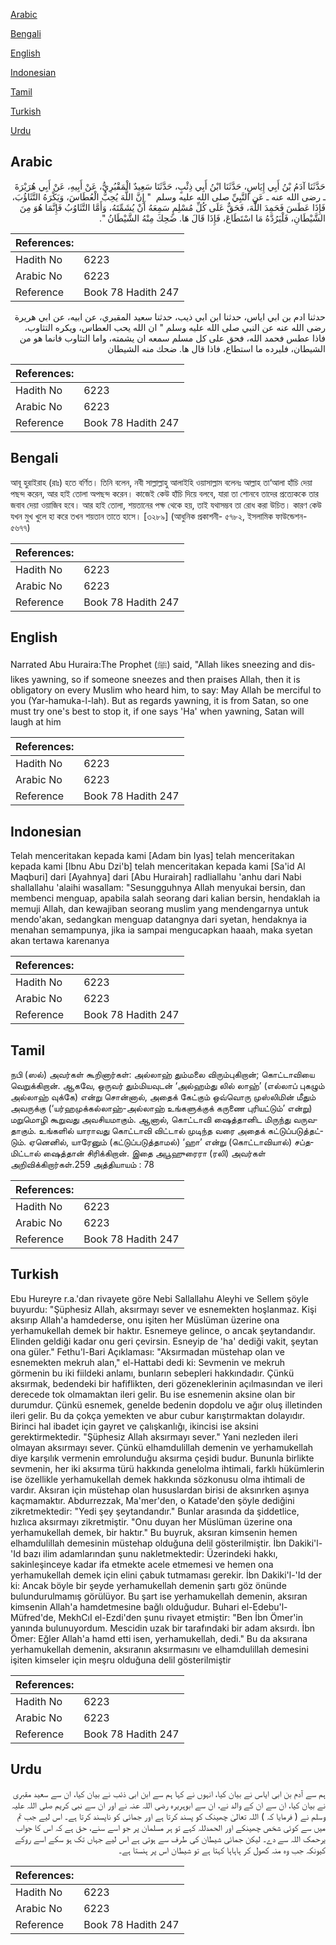 [Arabic](#arabic)

[Bengali](#bengali)

[English](#english)

[Indonesian](#indonesian)

[Tamil](#tamil)

[Turkish](#turkish)

[Urdu](#urdu)

## Arabic


<div dir="rtl" lang="ar" style={{fontSize:'larger',backgroundColor:'#f8f9fa',padding:20}}>
حَدَّثَنَا آدَمُ بْنُ أَبِي إِيَاسٍ، حَدَّثَنَا ابْنُ أَبِي ذِئْبٍ، حَدَّثَنَا سَعِيدٌ الْمَقْبُرِيُّ، عَنْ أَبِيهِ، عَنْ أَبِي هُرَيْرَةَ ـ رضى الله عنه ـ عَنِ النَّبِيِّ صلى الله عليه وسلم ‏ "‏ إِنَّ اللَّهَ يُحِبُّ الْعُطَاسَ، وَيَكْرَهُ التَّثَاؤُبَ، فَإِذَا عَطَسَ فَحَمِدَ اللَّهَ، فَحَقٌّ عَلَى كُلِّ مُسْلِمٍ سَمِعَهُ أَنْ يُشَمِّتَهُ، وَأَمَّا التَّثَاوُبُ فَإِنَّمَا هُوَ مِنَ الشَّيْطَانِ، فَلْيَرُدَّهُ مَا اسْتَطَاعَ، فَإِذَا قَالَ هَا‏.‏ ضَحِكَ مِنْهُ الشَّيْطَانُ ‏"‏‏.‏
</div>
<div style={{backgroundColor:'#f8f9fa',padding:20, marginBottom: 10}}><table> <thead> <tr> <th>References:</th> <th></th> </tr> </thead> <tbody><tr><td>Hadith No</td><td>6223</td></tr><tr><td>Arabic No</td><td>6223</td></tr><tr><td>Reference</td><td>Book 78 Hadith 247</td></tr></tbody></table></div>


<div dir="rtl" lang="ar" style={{fontSize:'larger',backgroundColor:'#f8f9fa',padding:20}}>
حدثنا ادم بن ابي اياس، حدثنا ابن ابي ذيب، حدثنا سعيد المقبري، عن ابيه، عن ابي هريرة رضى الله عنه عن النبي صلى الله عليه وسلم " ان الله يحب العطاس، ويكره التثاوب، فاذا عطس فحمد الله، فحق على كل مسلم سمعه ان يشمته، واما التثاوب فانما هو من الشيطان، فليرده ما استطاع، فاذا قال ها. ضحك منه الشيطان
</div>
<div style={{backgroundColor:'#f8f9fa',padding:20, marginBottom: 10}}><table> <thead> <tr> <th>References:</th> <th></th> </tr> </thead> <tbody><tr><td>Hadith No</td><td>6223</td></tr><tr><td>Arabic No</td><td>6223</td></tr><tr><td>Reference</td><td>Book 78 Hadith 247</td></tr></tbody></table></div>

## Bengali


<div dir="ltr" lang="bn" style={{fontSize:'larger',backgroundColor:'#f8f9fa',padding:20}}>
আবূ হুরাইরাহ (রাঃ) হতে বর্ণিত। তিনি বলেন, নবী সাল্লাল্লাহু আলাইহি ওয়াসাল্লাম বলেনঃ আল্লাহ তা‘আলা হাঁচি দেয়া পছন্দ করেন, আর হাই তোলা অপছন্দ করেন। কাজেই কেউ হাঁচি দিয়ে বলবে, যারা তা শোনবে তাদের প্রত্যেককে তার জবাব দেয়া ওয়াজিব হবে। আর হাই তোলা, শয়তানের পক্ষ থেকে হয়, তাই যথাসম্ভব তা রোধ করা উচিত। কারণ কেউ যখন মুখ খুলে হা করে তখন শয়তান তাতে হাসে। [৩২৮৯] (আধুনিক প্রকাশনী- ৫৭৮২, ইসলামিক ফাউন্ডেশন- ৫৬৭৭)
</div>
<div style={{backgroundColor:'#f8f9fa',padding:20, marginBottom: 10}}><table> <thead> <tr> <th>References:</th> <th></th> </tr> </thead> <tbody><tr><td>Hadith No</td><td>6223</td></tr><tr><td>Arabic No</td><td>6223</td></tr><tr><td>Reference</td><td>Book 78 Hadith 247</td></tr></tbody></table></div>

## English


<div dir="ltr" lang="en" style={{fontSize:'larger',backgroundColor:'#f8f9fa',padding:20}}>
Narrated Abu Huraira:The Prophet (ﷺ) said, "Allah likes sneezing and dislikes yawning, so if someone sneezes and then praises Allah, then it is obligatory on every Muslim who heard him, to say: May Allah be merciful to you (Yar-hamuka-l-lah). But as regards yawning, it is from Satan, so one must try one's best to stop it, if one says 'Ha' when yawning, Satan will laugh at him
</div>
<div style={{backgroundColor:'#f8f9fa',padding:20, marginBottom: 10}}><table> <thead> <tr> <th>References:</th> <th></th> </tr> </thead> <tbody><tr><td>Hadith No</td><td>6223</td></tr><tr><td>Arabic No</td><td>6223</td></tr><tr><td>Reference</td><td>Book 78 Hadith 247</td></tr></tbody></table></div>

## Indonesian


<div dir="ltr" lang="id" style={{fontSize:'larger',backgroundColor:'#f8f9fa',padding:20}}>
Telah menceritakan kepada kami [Adam bin Iyas] telah menceritakan kepada kami [Ibnu Abu Dzi'b] telah menceritakan kepada kami [Sa'id Al Maqburi] dari [Ayahnya] dari [Abu Hurairah] radliallahu 'anhu dari Nabi shallallahu 'alaihi wasallam: "Sesungguhnya Allah menyukai bersin, dan membenci menguap, apabila salah seorang dari kalian bersin, hendaklah ia memuji Allah, dan kewajiban seorang muslim yang mendengarnya untuk mendo'akan, sedangkan menguap datangnya dari syetan, hendaknya ia menahan semampunya, jika ia sampai mengucapkan haaah, maka syetan akan tertawa karenanya
</div>
<div style={{backgroundColor:'#f8f9fa',padding:20, marginBottom: 10}}><table> <thead> <tr> <th>References:</th> <th></th> </tr> </thead> <tbody><tr><td>Hadith No</td><td>6223</td></tr><tr><td>Arabic No</td><td>6223</td></tr><tr><td>Reference</td><td>Book 78 Hadith 247</td></tr></tbody></table></div>

## Tamil


<div dir="ltr" lang="ta" style={{fontSize:'larger',backgroundColor:'#f8f9fa',padding:20}}>
நபி (ஸல்) அவர்கள் கூறினார்கள்: அல்லாஹ் தும்மலை விரும்புகிறான்; கொட்டாவியை வெறுக்கிறான். ஆகவே, ஒருவர் தும்மியவுடன் ‘அல்ஹம்து லில் லாஹ்’ (எல்லாப் புகழும் அல்லாஹ் வுக்கே) என்று சொன்னால், அதைக் கேட்கும் ஒவ்வொரு முஸ்லிமின் மீதும் அவருக்கு (‘யர்ஹமுக்கல்லாஹ்-அல்லாஹ் உங்களுக்குக் கருணை புரியட்டும்’ என்று) மறுமொழி கூறுவது அவசியமாகும். ஆனால், கொட்டாவி ஷைத்தானிட மிருந்து வருவதாகும். உங்களில் யாராவது கொட்டாவி விட்டால் முடிந்த வரை அதைக் கட்டுப்படுத்தட்டும். ஏனெனில், யாரேனும் (கட்டுப்படுத்தாமல்) ‘ஹா’ என்று (கொட்டாவியால்) சப்தமிட்டால் ஷைத்தான் சிரிக்கிறான். இதை அபூஹுரைரா (ரலி) அவர்கள் அறிவிக்கிறார்கள்.259 அத்தியாயம் : 78
</div>
<div style={{backgroundColor:'#f8f9fa',padding:20, marginBottom: 10}}><table> <thead> <tr> <th>References:</th> <th></th> </tr> </thead> <tbody><tr><td>Hadith No</td><td>6223</td></tr><tr><td>Arabic No</td><td>6223</td></tr><tr><td>Reference</td><td>Book 78 Hadith 247</td></tr></tbody></table></div>

## Turkish


<div dir="ltr" lang="tr" style={{fontSize:'larger',backgroundColor:'#f8f9fa',padding:20}}>
Ebu Hureyre r.a.'dan rivayete göre Nebi Sallallahu Aleyhi ve Sellem şöyle buyurdu: "Şüphesiz Allah, aksırmayı sever ve esnemekten hoşlanmaz. Kişi aksırıp Allah'a hamdederse, onu işiten her Müslüman üzerine ona yerhamukellah demek bir haktır. Esnemeye gelince, o ancak şeytandandır. Elinden geldiği kadar onu geri çevirsin. Esneyip de 'ha' dediği vakit, şeytan ona güler." Fethu'l-Bari Açıklaması: "Aksırmadan müstehap olan ve esnemekten mekruh alan," el-Hattabi dedi ki: Sevmenin ve mekruh görmenin bu iki fiildeki anlamı, bunların sebepleri hakkındadır. Çünkü aksırmak, bedendeki bir hafiflikten, deri gözeneklerinin açılmasından ve ileri derecede tok olmamaktan ileri gelir. Bu ise esnemenin aksine olan bir durumdur. Çünkü esnemek, genelde bedenin dopdolu ve ağır oluş illetinden ileri gelir. Bu da çokça yemekten ve abur cubur karıştırmaktan dolayıdır. Birinci hal ibadet için gayret ve çalışkanlığı, ikincisi ise aksini gerektirmektedir. "Şüphesiz Allah aksırmayı sever." Yani nezleden ileri olmayan aksırmayı sever. Çünkü elhamdulillah demenin ve yerhamukellah diye karşılık vermenin emrolunduğu aksırma çeşidi budur. Bununla birlikte sevmenin, her iki aksırma türü hakkında genelolma ihtimali, farklı hükümlerin ise özellikle yerhamukellah demek hakkında sözkonusu olma ihtimali de vardır. Aksıran için müstehap olan hususlardan birisi de aksınrken aşınya kaçmamaktır. Abdurrezzak, Ma'mer'den, o Katade'den şöyle dediğini zikretmektedir: "Yedi şey şeytandandır." Bunlar arasında da şiddetlice, hızlıca aksırmayı zikretmiştir. "Onu duyan her Müslüman üzerine ona yerhamukellah demek, bir haktır." Bu buyruk, aksıran kimsenin hemen elhamdulillah demesinin müstehap olduğuna delil gösterilmiştir. İbn Dakiki'l-'Id bazı ilim adamlarından şunu nakletmektedir: Üzerindeki hakkı, sakinleşinceye kadar ifa etmekte acele etmemesi ve hemen ona yerhamukellah demek için elini çabuk tutmaması gerekir. İbn Dakiki'l-'Id der ki: Ancak böyle bir şeyde yerhamukellah demenin şartı göz önünde bulundurulmamış görülüyor. Bu şart ise yerhamukellah demenin, aksıran kimsenin Allah'a hamdetmesine bağlı olduğudur. Buhari el-Edebu'l-Müfred'de, MekhCıI el-Ezdi'den şunu rivayet etmiştir: "Ben İbn Ömer'in yanında bulunuyordum. Mescidin uzak bir tarafındaki bir adam aksırdı. İbn Ömer: Eğler Allah'a hamd etti isen, yerhamukellah, dedi." Bu da aksırana yerhamukellah demenin, aksıranın aksırmasını ve elhamdulillah demesini işiten kimseler için meşru olduğuna delil gösterilmiştir
</div>
<div style={{backgroundColor:'#f8f9fa',padding:20, marginBottom: 10}}><table> <thead> <tr> <th>References:</th> <th></th> </tr> </thead> <tbody><tr><td>Hadith No</td><td>6223</td></tr><tr><td>Arabic No</td><td>6223</td></tr><tr><td>Reference</td><td>Book 78 Hadith 247</td></tr></tbody></table></div>

## Urdu


<div dir="rtl" lang="ur" style={{fontSize:'larger',backgroundColor:'#f8f9fa',padding:20}}>
ہم سے آدم بن ابی ایاس نے بیان کیا، انہوں نے کہا ہم سے ابن ابی ذئب نے بیان کیا، ان سے سعید مقبری نے بیان کیا، ان سے ان کے والد نے، ان سے ابوہریرہ رضی اللہ عنہ نے اور ان سے نبی کریم صلی اللہ علیہ وسلم نے ( فرمایا کہ ) اللہ تعالیٰ چھینک کو پسند کرتا ہے اور جمائی کو ناپسند کرتا ہے۔ اس لیے جب تم میں سے کوئی شخص چھینکے اور الحمدللہ کہے تو ہر مسلمان پر جو اسے سنے، حق ہے کہ اس کا جواب یرحمک اللہ سے دے۔ لیکن جمائی شیطان کی طرف سے ہوتی ہے اس لیے جہاں تک ہو سکے اسے روکے کیونکہ جب وہ منہ کھول کر ہاہاہا کہتا ہے تو شیطان اس پر ہنستا ہے۔
</div>
<div style={{backgroundColor:'#f8f9fa',padding:20, marginBottom: 10}}><table> <thead> <tr> <th>References:</th> <th></th> </tr> </thead> <tbody><tr><td>Hadith No</td><td>6223</td></tr><tr><td>Arabic No</td><td>6223</td></tr><tr><td>Reference</td><td>Book 78 Hadith 247</td></tr></tbody></table></div>
